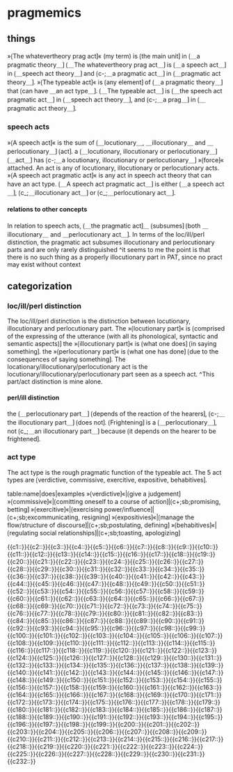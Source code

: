 # pragmemics

## things

»⟮The whatevertheory prag act⟯« (my term) is ⟮the main unit⟯ in ⟮＿a pragmatic theory＿⟯
⟮＿The whatevertheory prag act＿⟯ is ⟮＿a speech act＿⟯ in ⟮＿speech act theory＿⟯ and ⟮c-;＿a pragmatic act＿⟯ in ⟮＿pragmatic act theory＿⟯.
»⟮The typeable act⟯« is ⟮any element⟯ of ⟮＿a pragmatic theory＿⟯ that ⟮can have ＿an act type＿⟯.
⟮＿The typeable act＿⟯ is ⟮＿the speech act pragmatic act＿⟯ in ⟮＿speech act theory＿⟯, and ⟮c-;＿a prag＿⟯ in ⟮＿pragmatic act theory＿⟯.

### speech acts

»⟮A speech act⟯« is the sum of ⟮＿locutionary＿, ＿illocutionary＿ and ＿perlocutionary＿⟯ ⟮act⟯.
a ⟮＿locutionary, illocutionary or perlocutionary＿⟯ ⟮＿act＿⟯ has ⟮c-;＿a locutionary, illocutionary or perlocutionary＿⟯ »⟮force⟯« attached.
An act is any of locutionary, illocutionary or perlocutionary acts.
»⟮A speech act pragmatic act⟯« is any act in speech act theory that can have an act type.
⟮＿A speech act pragmatic act＿⟯ is either ⟮＿a speech act＿⟯, ⟮c_;＿illocutionary act＿⟯ or ⟮c_;＿perlocutionary act＿⟯.

#### relations to other concepts

In relation to speech acts, ⟮＿the pragmatic act⟯＿ ⟮subsumes⟯ ⟮both ＿illocutionary＿ and ＿perlocutionary act＿⟯.
In terms of the loc/ill/perl distinction, the pragmatic act subsumes illocutionary and perlocutionary parts and are only rarely distinguished
^it seems to me the point is that there is no such thing as a properly illocutionary part in PAT, since no pract may exist without context

## categorization

### loc/ill/perl distinction

The loc/ill/perl distinction is the distinction between locutionary, illocutionary and perlocutionary part.
The »⟮locutionary part⟯« is ⟮comprised of the expressing of the utterance (with all its phonological, syntactic and semantic aspects)⟯
the »⟮illocutionary part⟯« is ⟮what one does⟯ ⟮in saying something⟯.
the »⟮perlocutionary part⟯« is ⟮what one has done⟯ ⟮due to the consequences of saying something⟯.
The locationary/illocutionary/perlocutionary act is the locutionary/illocutionary/perlocutionary part seen as a speech act.
^This part/act distinction is mine alone.

#### perl/ill distinction

the ⟮＿perlocutionary part＿⟯ ⟮depends of the reaction of the hearers⟯, ⟮c-;＿the illocutionary part＿⟯ ⟮does not⟯.
⟮Frightening⟯ is a ⟮＿perlocutionary＿⟯, not ⟮c_;＿an illocutionary part＿⟯ because ⟮it depends on the hearer to be frightened⟯.

### act type

The act type is the rough pragmatic function of the typeable act.
The 5 act types are ⟮verdictive, commissive, exercitive, expositive, behabitives⟯.


table:name|does|examples
»⟮verdictive⟯«|⟮give a judgement⟯
»⟮commissive⟯«|⟮comitting oneself to a course of action⟯|⟮c+;sb;promising, betting⟯
»⟮exercitive⟯«|⟮exercising power/influence⟯|⟮c+;sb;excommunicating, resigning⟯
»⟮expositivies⟯«|⟮manage the flow/structure of discourse⟯|⟮c+;sb;postulating, defining⟯
»⟮behabitives⟯«|⟮regulating social relationships⟯|⟮c+;sb;toasting, apologizing⟯


<span class="cloze-dump">{{c1::}}{{c2::}}{{c3::}}{{c4::}}{{c5::}}{{c6::}}{{c7::}}{{c8::}}{{c9::}}{{c10::}}{{c11::}}{{c12::}}{{c13::}}{{c14::}}{{c15::}}{{c16::}}{{c17::}}{{c18::}}{{c19::}}{{c20::}}{{c21::}}{{c22::}}{{c23::}}{{c24::}}{{c25::}}{{c26::}}{{c27::}}{{c28::}}{{c29::}}{{c30::}}{{c31::}}{{c32::}}{{c33::}}{{c34::}}{{c35::}}{{c36::}}{{c37::}}{{c38::}}{{c39::}}{{c40::}}{{c41::}}{{c42::}}{{c43::}}{{c44::}}{{c45::}}{{c46::}}{{c47::}}{{c48::}}{{c49::}}{{c50::}}{{c51::}}{{c52::}}{{c53::}}{{c54::}}{{c55::}}{{c56::}}{{c57::}}{{c58::}}{{c59::}}{{c60::}}{{c61::}}{{c62::}}{{c63::}}{{c64::}}{{c65::}}{{c66::}}{{c67::}}{{c68::}}{{c69::}}{{c70::}}{{c71::}}{{c72::}}{{c73::}}{{c74::}}{{c75::}}{{c76::}}{{c77::}}{{c78::}}{{c79::}}{{c80::}}{{c81::}}{{c82::}}{{c83::}}{{c84::}}{{c85::}}{{c86::}}{{c87::}}{{c88::}}{{c89::}}{{c90::}}{{c91::}}{{c92::}}{{c93::}}{{c94::}}{{c95::}}{{c96::}}{{c97::}}{{c98::}}{{c99::}}{{c100::}}{{c101::}}{{c102::}}{{c103::}}{{c104::}}{{c105::}}{{c106::}}{{c107::}}{{c108::}}{{c109::}}{{c110::}}{{c111::}}{{c112::}}{{c113::}}{{c114::}}{{c115::}}{{c116::}}{{c117::}}{{c118::}}{{c119::}}{{c120::}}{{c121::}}{{c122::}}{{c123::}}{{c124::}}{{c125::}}{{c126::}}{{c127::}}{{c128::}}{{c129::}}{{c130::}}{{c131::}}{{c132::}}{{c133::}}{{c134::}}{{c135::}}{{c136::}}{{c137::}}{{c138::}}{{c139::}}{{c140::}}{{c141::}}{{c142::}}{{c143::}}{{c144::}}{{c145::}}{{c146::}}{{c147::}}{{c148::}}{{c149::}}{{c150::}}{{c151::}}{{c152::}}{{c153::}}{{c154::}}{{c155::}}{{c156::}}{{c157::}}{{c158::}}{{c159::}}{{c160::}}{{c161::}}{{c162::}}{{c163::}}{{c164::}}{{c165::}}{{c166::}}{{c167::}}{{c168::}}{{c169::}}{{c170::}}{{c171::}}{{c172::}}{{c173::}}{{c174::}}{{c175::}}{{c176::}}{{c177::}}{{c178::}}{{c179::}}{{c180::}}{{c181::}}{{c182::}}{{c183::}}{{c184::}}{{c185::}}{{c186::}}{{c187::}}{{c188::}}{{c189::}}{{c190::}}{{c191::}}{{c192::}}{{c193::}}{{c194::}}{{c195::}}{{c196::}}{{c197::}}{{c198::}}{{c199::}}{{c200::}}{{c201::}}{{c202::}}{{c203::}}{{c204::}}{{c205::}}{{c206::}}{{c207::}}{{c208::}}{{c209::}}{{c210::}}{{c211::}}{{c212::}}{{c213::}}{{c214::}}{{c215::}}{{c216::}}{{c217::}}{{c218::}}{{c219::}}{{c220::}}{{c221::}}{{c222::}}{{c223::}}{{c224::}}{{c225::}}{{c226::}}{{c227::}}{{c228::}}{{c229::}}{{c230::}}{{c231::}}{{c232::}}</span>